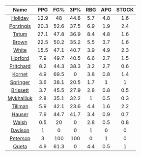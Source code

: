 |                                     Name                                     |  PPG  |  FG%  |  3P%  |  RBG  |  APG  |  STOCK  |
|:----------------------------------------------------------------------------:|:-----:|:-----:|:-----:|:-----:|:-----:|:-------:|
|      [Holiday](https://www.espn.com/nba/player/_/id/3995/jrue-holiday)       | 12.9  |  48   | 44.8  |  5.7  |  4.8  |   1.6   |
| [Porzingis](https://www.espn.com/nba/player/_/id/3102531/kristaps-porzingis) | 20.3  | 52.6  | 37.5  |  6.9  |  1.9  |   2.4   |
|      [Tatum](https://www.espn.com/nba/player/_/id/4065648/jayson-tatum)      | 27.1  | 47.8  | 36.9  |  8.4  |  4.8  |   1.6   |
|      [Brown](https://www.espn.com/nba/player/_/id/3917376/jaylen-brown)      | 22.5  | 50.2  | 35.2  |  5.5  |  3.7  |   1.6   |
|     [White](https://www.espn.com/nba/player/_/id/3078576/derrick-white)      | 15.5  | 47.1  | 40.7  |  3.9  |  4.9  |   2.3   |
|       [Horford](https://www.espn.com/nba/player/_/id/3213/al-horford)        |  7.9  | 49.7  | 40.5  |  6.6  |  2.7  |   1.5   |
|  [Pritchard](https://www.espn.com/nba/player/_/id/4066354/payton-pritchard)  |  8.2  | 44.3  | 38.3  |  3.2  |  2.7  |   0.6   |
|      [Kornet](https://www.espn.com/nba/player/_/id/3064560/luke-kornet)      |  4.9  | 69.5  |   0   |  3.8  |  0.8  |   1.4   |
|   [Springer](https://www.espn.com/nba/player/_/id/4432164/jaden-springer)    |  3.6  | 38.1  | 20.5  |  1.7  |   1   |    1    |
|   [Brissett](https://www.espn.com/nba/player/_/id/4278031/oshae-brissett)    |  3.7  | 45.5  | 27.9  |  2.8  |  0.8  |   0.5   |
|  [Mykhailiuk](https://www.espn.com/nba/player/_/id/3133602/svi-mykhailiuk)   |  2.8  | 35.1  | 32.2  |   1   |  0.5  |   0.3   |
|    [Tillman](https://www.espn.com/nba/player/_/id/4277964/xavier-tillman)    |  5.9  | 42.1  | 23.6  |  4.4  |  1.6  |   2.2   |
|      [Hauser](https://www.espn.com/nba/player/_/id/4065804/sam-hauser)       |  7.9  | 44.7  | 41.7  |  3.4  |  0.9  |   0.7   |
|      [Walsh](https://www.espn.com/nba/player/_/id/4683689/jordan-walsh)      |  0.5  |  20   |   0   |  2.8  |  0.5  |   0.8   |
|      [Davison](https://www.espn.com/nba/player/_/id/4576085/jd-davison)      |   1   |   0   |   0   |   1   |   0   |    0    |
|    [Peterson](https://www.espn.com/nba/player/_/id/4397689/drew-peterson)    |   3   |  100  |  100  |   0   |   1   |    0    |
|     [Queta](https://www.espn.com/nba/player/_/id/4397424/neemias-queta)      |  4.9  | 61.3  |   0   |  4.4  |  0.5  |    1    |